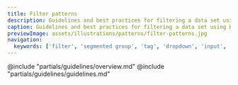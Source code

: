 ```yaml
---
title: Filter patterns
description: Guidelines and best practices for filtering a data set using Helios components.
caption: Guidelines and best practices for filtering a data set using Helios components.
previewImage: assets/illustrations/patterns/filter-patterns.jpg
navigation:
  keywords: ['filter', 'segmented group', 'tag', 'dropdown', 'input', 'data set', 'sidebar', 'bar']
---
```


<section data-tab="Guidelines">
  @include "partials/guidelines/overview.md"
  @include "partials/guidelines/guidelines.md"
</section>
